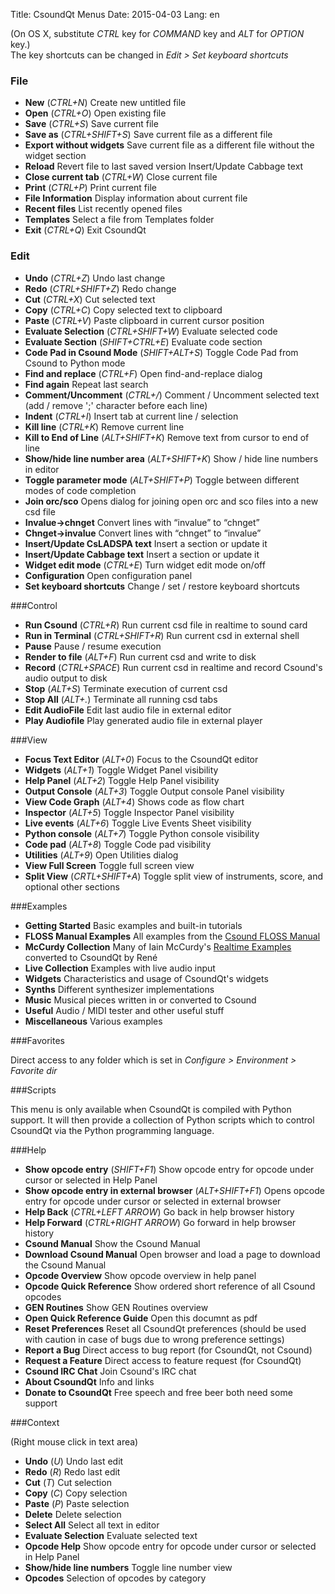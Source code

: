 Title: CsoundQt Menus
Date: 2015-04-03
Lang: en

(On OS X, substitute *CTRL* key for *COMMAND* key and *ALT* for *OPTION* key.)  
The key shortcuts can be changed in *Edit > Set keyboard shortcuts*

### File

   + **New** (*CTRL+N*) Create new untitled file
   + **Open** (*CTRL+O*) Open existing file
   + **Save** (*CTRL+S*) Save current file
   + **Save as** (*CTRL+SHIFT+S*) Save current file as a different file
   + **Export without widgets** Save current file as a different file without the widget section
   + **Reload** Revert file to last saved version Insert/Update Cabbage text
   + **Close current tab** (*CTRL+W*) Close current file
   + **Print** (*CTRL+P*) Print current file
   + **File Information** Display information about current file
   + **Recent files** List recently opened files
   + **Templates** Select a file from Templates folder
   + **Exit** (*CTRL+Q*) Exit CsoundQt

### Edit

   + **Undo** (*CTRL+Z*) Undo last change
   + **Redo** (*CTRL+SHIFT+Z*) Redo change
   + **Cut** (*CTRL+X*) Cut selected text
   + **Copy** (*CTRL+C*) Copy selected text to clipboard
   + **Paste** (*CTRL+V*) Paste clipboard in current cursor position
   + **Evaluate Selection** (*CTRL+SHIFT+W*) Evaluate selected code
   + **Evaluate Section** (*SHIFT+CTRL+E*) Evaluate code section
   + **Code Pad in Csound Mode** (*SHIFT+ALT+S*) Toggle Code Pad from Csound to Python mode
   + **Find and replace** (*CTRL+F*) Open find-and-replace dialog
   + **Find again** Repeat last search
   + **Comment/Uncomment** (*CTRL+/*) Comment / Uncomment selected text (add / remove ';' character before each line)
   + **Indent** (*CTRL+I*) Insert tab at current line / selection
   + **Kill line** (*CTRL+K*) Remove current line
   + **Kill to End of Line** (*ALT+SHIFT+K*) Remove text from cursor to end of line
   + **Show/hide line number area** (*ALT+SHIFT+K*) Show / hide line numbers in editor
   + **Toggle parameter mode** (*ALT+SHIFT+P*) Toggle between different modes of code completion
   + **Join orc/sco** Opens dialog for joining open orc and sco files into a new csd file
   + **Invalue->chnget** Convert lines with “invalue” to “chnget”
   + **Chnget->invalue** Convert lines with “chnget” to “invalue”
   + **Insert/Update CsLADSPA text** Insert a <CsLADSPA> section or update it
   + **Insert/Update Cabbage text** Insert a <Cabbage> section or update it
   + **Widget edit mode** (*CTRL+E*) Turn widget edit mode on/off
   + **Configuration** Open configuration panel
   + **Set keyboard shortcuts** Change / set / restore keyboard shortcuts

###Control

   + **Run Csound** (*CTRL+R*) Run current csd file in realtime to sound card
   + **Run in Terminal** (*CTRL+SHIFT+R*) Run current csd in external shell
   + **Pause** Pause / resume execution
   + **Render to file** (*ALT+F*) Run current csd and write to disk
   + **Record** (*CTRL+SPACE*) Run current csd in realtime and record Csound's audio output to disk
   + **Stop** (*ALT+S*) Terminate execution of current csd
   + **Stop All** (*ALT+.*) Terminate all running csd tabs
   + **Edit AudioFile** Edit last audio file in external editor
   + **Play Audiofile** Play generated audio file in external player

###View

   + **Focus Text Editor** (*ALT+0*) Focus to the CsoundQt editor
   + **Widgets** (*ALT+1*) Toggle Widget Panel visibility
   + **Help Panel** (*ALT+2*) Toggle Help Panel visibility
   + **Output Console** (*ALT+3*) Toggle Output console Panel visibility
   + **View Code Graph** (*ALT+4*) Shows code as flow chart
   + **Inspector** (*ALT+5*) Toggle Inspector Panel visibility
   + **Live events** (*ALT+6*) Toggle Live Events Sheet visibility
   + **Python console** (*ALT+7*) Toggle Python console visibility
   + **Code pad** (*ALT+8*) Toggle Code pad visibility
   + **Utilities** (*ALT+9*) Open Utilities dialog
   + **View Full Screen** Toggle full screen view
   + **Split View** (*CRTL+SHIFT+A*) Toggle split view of instruments, score, and optional other sections

###Examples

   + **Getting Started** Basic examples and built-in tutorials
   + **FLOSS Manual Examples** All examples from the [Csound FLOSS Manual](http://floss.booktype.pro/csound)
   + **McCurdy Collection** Many of Iain McCurdy's [Realtime Examples](http://iainmccurdy.org/csound.html) converted to CsoundQt by René
   + **Live Collection** Examples with live audio input
   + **Widgets** Characteristics and usage of CsoundQt's widgets
   + **Synths** Different synthesizer implementations
   + **Music** Musical pieces written in or converted to Csound
   + **Useful** Audio / MIDI tester and other useful stuff
   + **Miscellaneous** Various examples 

###Favorites

Direct access to any folder which is set in *Configure > Environment > Favorite dir*

###Scripts

This menu is only available when CsoundQt is compiled with Python support. It will then provide a collection of Python scripts which to control CsoundQt via the Python programming language.

###Help

   + **Show opcode entry** (*SHIFT+F1*) Show opcode entry for opcode under cursor or selected in Help Panel
   + **Show opcode entry in external browser** (*ALT+SHIFT+F1*) Opens opcode entry for opcode under cursor or selected in external browser
   + **Help Back** (*CTRL+LEFT ARROW*) Go back in help browser history
   + **Help Forward** (*CTRL+RIGHT ARROW*) Go forward in help browser history
   + **Csound Manual** Show the Csound Manual 
   + **Download Csound Manual** Open browser and load a page to download the Csound Manual
   + **Opcode Overview** Show opcode overview in help panel
   + **Opcode Quick Reference** Show ordered short reference of all Csound opcodes
   + **GEN Routines** Show GEN Routines overview 
   + **Open Quick Reference Guide** Open this documnt as pdf
   + **Reset Preferences** Reset all CsoundQt preferences (should be used with caution in case of bugs due to wrong preference settings)
   + **Report a Bug** Direct access to bug report (for CsoundQt, not Csound)
   + **Request a Feature** Direct access to feature request (for CsoundQt)
   + **Csound IRC Chat** Join Csound's IRC chat
   + **About CsoundQt** Info and links
   + **Donate to CsoundQt** Free speech and free beer both need some support

###Context

(Right mouse click in text area)

   + **Undo** (*U*) Undo last edit
   + **Redo** (*R*) Redo last edit
   + **Cut** (*T*) Cut selection
   + **Copy** (*C*) Copy selection
   + **Paste** (*P*) Paste selection
   + **Delete** Delete selection
   + **Select All** Select all text in editor
   + **Evaluate Selection** Evaluate selected text
   + **Opcode Help** Show opcode entry for opcode under cursor or selected in Help Panel
   + **Show/hide line numbers** Toggle line number view
   + **Opcodes** Selection of opcodes by category

